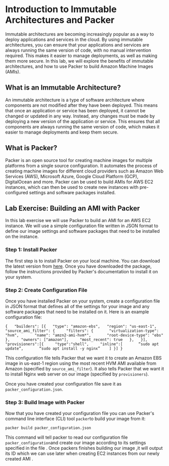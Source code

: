 # Introduction to Immutable Architectures and Packer

Immutable architectures are becoming increasingly popular as a way to deploy applications and services in the cloud. By using immutable architectures, you can ensure that your applications and services are always running the same version of code, with no manual intervention required. This makes it easier to manage deployments, as well as making them more secure. In this lab, we will explore the benefits of immutable architectures, and how to use Packer to build Amazon Machine Images (AMIs).

## What is an Immutable Architecture?

An immutable architecture is a type of software architecture where components are not modified after they have been deployed. This means that once an application or service has been deployed, it cannot be changed or updated in any way. Instead, any changes must be made by deploying a new version of the application or service. This ensures that all components are always running the same version of code, which makes it easier to manage deployments and keep them secure.

## What is Packer?

Packer is an open source tool for creating machine images for multiple platforms from a single source configuration. It automates the process of creating machine images for different cloud providers such as Amazon Web Services (AWS), Microsoft Azure, Google Cloud Platform (GCP), DigitalOcean and more. Packer can be used to build AMIs for AWS EC2 instances, which can then be used to create new instances with pre-configured settings and software packages installed.

## Lab Exercise: Building an AMI with Packer

In this lab exercise we will use Packer to build an AMI for an AWS EC2 instance. We will use a simple configuration file written in JSON format to define our image settings and software packages that need to be installed on the instance.

### Step 1: Install Packer

The first step is to install Packer on your local machine. You can download the latest version from [here](https://www.packer.io/downloads/). Once you have downloaded the package, follow the instructions provided by Packer's documentation to install it on your system.

### Step 2: Create Configuration File

Once you have installed Packer on your system, create a configuration file in JSON format that defines all of the settings for your image and any software packages that need to be installed on it. Here is an example configuration file:

    {   "builders": [{   "type": "amazon-ebs",   "region": "us-east-1",   "source_ami_filter": {     "filters": {       "virtualization-type": "hvm",       "name": "amzn2-ami-hvm*",       "root-device-type": "ebs"     },     "owners": ["amazon"],     "most_recent": true   },   }],   "provisioners":[{     "type":"shell",     "inline":[       “sudo apt update”,       “sudo apt install -y nginx”    ] }] }

This configuration file tells Packer that we want it to create an Amazon EBS image in us-east-1 region using the most recent HVM AMI available from Amazon (specified by `source_ami_filter`). It also tells Packer that we want it to install Nginx web server on our image (specified by `provisioners`).

Once you have created your configuration file save it as `packer_configuration.json`.

### Step 3: Build Image with Packer

Now that you have created your configuration file you can use Packer's command line interface (CLI) tool `packer`to build your image from it:

    packer build packer_configuration.json

This command will tell packer to read our configuration file `packer_configuration`and create our image according to its settings specified in the file . Once packers finishes building our image ,it will output its ID which we can use later when creating EC2 instances from our newly created AMI .
